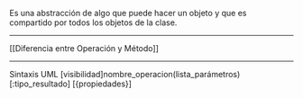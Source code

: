 Es una abstracción de algo que puede hacer un objeto y que es compartido por todos los objetos de la clase.
***
[[Diferencia entre Operación y Método]]
***
Sintaxis UML
[visibilidad]nombre_operacion(lista_parámetros) [:tipo_resultado] [{propiedades}]